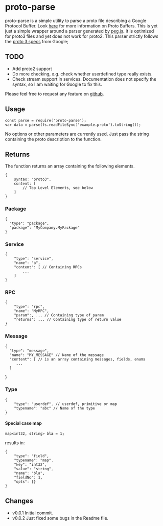 # proto-parse
proto-parse is a simple utility to parse a proto file describing a Google Protocol Buffer.
Look [here](https://developers.google.com/protocol-buffers/docs/overview) for more information on Proto Buffers.
This is yet just a simple wrapper around a parser generated by [peg.js](http://pegjs.org/).
It is optimized for proto3 files and yet does not work for proto2. This parser strictly follows the [proto 3 specs](https://developers.google.com/protocol-buffers/docs/reference/proto3-spec) from Google;

## TODO
- Add proto2 support
- Do more checking, e.g. check whether userdefined type really exists.
- Check stream support in services. Documentation does not specify the syntax, so I am waiting for Google to fix this.

Please feel free to request any feature on [github](https://github.com/lal12/proto-parse/issues).

## Usage

	const parse = require('proto-parse');
	var data = parse(fs.readFileSync('example.proto').toString());
	
No options or other parameters are currently used. Just pass the string containing the proto description to the function.

## Returns
The function returns an array containing the following elements.

	{
		syntax: "proto3",
		content: [
			// Top Level Elements, see below
		]
	}
### Package
	{
      "type": "package",
      "package": "MyCompany.MyPackage"
	}
### Service
	{
		"type": "service",
		"name": "a",
		"content": [ // Containing RPCs
			...
		]
	}
### RPC
	{
		"type": "rpc",
		"name": "MyRPC",
		"param":, ... // Containing type of param
		"returns": ... // Containing type of return value
    }
### Message
	{
      "type": "message",
	  "name": "MY_MESSAGE" // Name of the message
      "content": [ // is an array containing messages, fields, enums
         ...
      ]
   }
### Type
	{
		"type": "userdef", // userdef, primitive or map
		"typename": "abc" // Name of the type
	}
#### Special case map
	map<int32, string> bla = 1;
results in:

	{
		"type": "field",
		"typename": "map",
		"key": "int32",
		"value": "string",
		"name": "bla",
		"fieldNo": 1,
		"opts": {}
	}

## Changes
 - v0.0.1	Initial commit.
 - v0.0.2	Just fixed some bugs in the Readme file.
